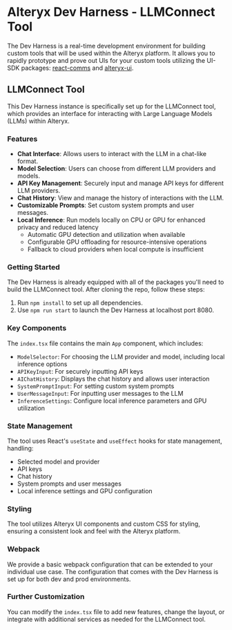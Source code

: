 # Alteryx Dev Harness - LLMConnect Tool

The Dev Harness is a real-time development environment for building custom tools that will be used within the Alteryx platform. It allows you to rapidly prototype and prove out UIs for your custom tools utilizing the UI-SDK packages: [react-comms](https://alteryx.github.io/react-comms/) and [alteryx-ui](https://alteryx.github.io/alteryx-ui/).

## LLMConnect Tool

This Dev Harness instance is specifically set up for the LLMConnect tool, which provides an interface for interacting with Large Language Models (LLMs) within Alteryx.

### Features

- **Chat Interface**: Allows users to interact with the LLM in a chat-like format.
- **Model Selection**: Users can choose from different LLM providers and models.
- **API Key Management**: Securely input and manage API keys for different LLM providers.
- **Chat History**: View and manage the history of interactions with the LLM.
- **Customizable Prompts**: Set custom system prompts and user messages.
- **Local Inference**: Run models locally on CPU or GPU for enhanced privacy and reduced latency
  - Automatic GPU detection and utilization when available
  - Configurable GPU offloading for resource-intensive operations
  - Fallback to cloud providers when local compute is insufficient

### Getting Started

The Dev Harness is already equipped with all of the packages you'll need to build the LLMConnect tool. After cloning the repo, follow these steps:

1. Run `npm install` to set up all dependencies.
2. Use `npm run start` to launch the Dev Harness at localhost port 8080.

### Key Components

The `index.tsx` file contains the main `App` component, which includes:

- `ModelSelector`: For choosing the LLM provider and model, including local inference options
- `APIKeyInput`: For securely inputting API keys
- `AIChatHistory`: Displays the chat history and allows user interaction
- `SystemPromptInput`: For setting custom system prompts
- `UserMessageInput`: For inputting user messages to the LLM
- `InferenceSettings`: Configure local inference parameters and GPU utilization

### State Management

The tool uses React's `useState` and `useEffect` hooks for state management, handling:

- Selected model and provider
- API keys
- Chat history
- System prompts and user messages
- Local inference settings and GPU configuration

### Styling

The tool utilizes Alteryx UI components and custom CSS for styling, ensuring a consistent look and feel with the Alteryx platform.

### Webpack

We provide a basic webpack configuration that can be extended to your individual use case. The configuration that comes with the Dev Harness is set up for both dev and prod environments.

### Further Customization

You can modify the `index.tsx` file to add new features, change the layout, or integrate with additional services as needed for the LLMConnect tool.